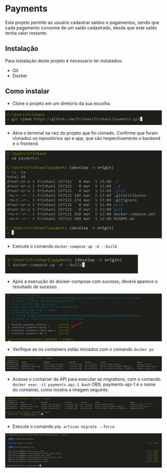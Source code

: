 # Payments

Este projeto permite ao usuário cadastrar saldos e pagamentos, sendo que cada pagamento consome de um saldo cadastrado, desde que este saldo tenha valor restante.

## Instalação

Para instalação deste projeto é necessario ter instalados:
- Git
- Docker

## Como instalar

- Clone o projeto em um diretorio da sua escolha.
  
![Git clone](https://github.com/frinhanifrinhani/image-repo/blob/main/payments/git_clone.png)


  
- Abra o terminal na raiz do projeto que foi clonado. Confirme que foram clonados os repositórios api e app, que são respectivamente o backend e o frontend.
  
![Projeto clonado](https://github.com/frinhanifrinhani/image-repo/blob/main/payments/cd_lsla.png) 



- Execute o comando `docker-compose up -d --build`
  
![Comando docker-compose](https://github.com/frinhanifrinhani/image-repo/blob/main/payments/docker-compose.png)



- Após a execução do docker-compose com sucesso, deverá aparece o resultado de sucesso.
  
![Comando docker-compose success](https://github.com/frinhanifrinhani/image-repo/blob/main/payments/containers.png)



- Verifique se os containers estão iniciados com o comando  `docker ps`
  
![Comando docker ps](https://github.com/frinhanifrinhani/image-repo/blob/main/payments/docker-ps.png)


- Acesse o container da API para executar as migrations, com o comando  `docker exec -it payments-api-1 bash`
  OBS: payments-api-1 é o nome do container, como mostra a imagem seguinte.
  
![API bash](https://github.com/frinhanifrinhani/image-repo/blob/main/payments/api_bash.png)


- Execute o comando `php artisan migrate --force`

![Migration](https://github.com/frinhanifrinhani/image-repo/blob/main/payments/migration.png)
  
